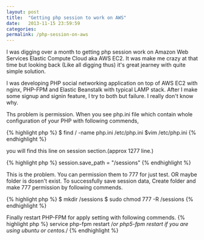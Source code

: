 ```yaml
---
layout: post
title:  "Getting php session to work on AWS"
date:   2013-11-15 23:59:59
categories:
permalink: /php-session-on-aws
---
```

I was digging over a month to getting php session work on Amazon Web Services Elastic Compute Cloud aka AWS EC2. 
It was make me crazy at that time but looking back (Like all digging thus) it's great jearney with quite simple solution.

I was developing PHP social networking application on top of AWS EC2 with nginx, PHP-FPM and Elastic Beanstalk with typical
LAMP stack. After I make some signup and signin feature, I try to both but failure. I really don't know why.

Ths problem is permission. When you see php.ini file which contain whole configuration of your PHP with following commends,

{% highlight php %}
$ find / -name php.ini
/etc/php.ini
$vim /etc/php.ini
{% endhighlight %}

you will find this line on session section.(approx 1277 line.)

{% highlight php %}
session.save_path = "/sessions"
{% endhighlight %}

This is the problem. You can permission them to 777 for just test. OR maybe folder is dosen't exist.
To successfully save session data, Create folder and make 777 permission by following commends.

{% highlight php %}
$ mkdir /sessions
$ sudo chmod 777 -R /sessions
{% endhighlight %}

Finally restart PHP-FPM for apply setting with following commends.
{% highlight php %}
service php-fpm restart
/*or php5-fpm restart
if you are using ubuntu or centos.*/
{% endhighlight %}
